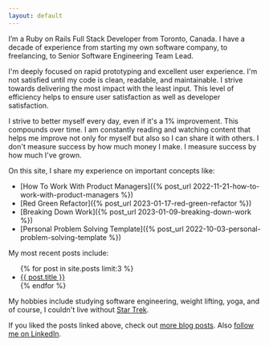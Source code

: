 ```yaml
---
layout: default
---
```


I’m a Ruby on Rails Full Stack Developer from Toronto, Canada. I have a decade of experience from starting my own software company, to freelancing, to Senior Software Engineering Team Lead.

I'm deeply focused on rapid prototyping and excellent user experience. I'm not satisfied until my code is clean, readable, and maintainable. I strive towards delivering the most impact with the least input. This level of efficiency helps to ensure user satisfaction as well as developer satisfaction.

I strive to better myself every day, even if it's a 1% improvement. This compounds over time. I am constantly reading and watching content that helps me improve not only for myself but also so I can share it with others. I don't measure success by how much money I make. I measure success by how much I've grown.

On this site, I share my experience on important concepts like:

- [How To Work With Product Managers]({% post_url 2022-11-21-how-to-work-with-product-managers %})
- [Red Green Refactor]({% post_url 2023-01-17-red-green-refactor %})
- [Breaking Down Work]({% post_url 2023-01-09-breaking-down-work %})
- [Personal Problem Solving Template]({% post_url 2022-10-03-personal-problem-solving-template %})

My most recent posts include:

<ul>
    {% for post in site.posts limit:3 %}
        <li>
            <a href="{{ site.baseurl }}{{ post.url }}">{{ post.title }}</a>
        </li>
    {% endfor %}
</ul>

My hobbies include studying software engineering, weight lifting, yoga, and of course, I couldn't live without [Star Trek](/tags/star-trek).

If you liked the posts linked above, check out [more blog posts](/blog). Also [follow me on LinkedIn](https://www.linkedin.com/mynetwork/discovery-see-all/?usecase=PEOPLE_FOLLOWS&followMember=greganswer).
